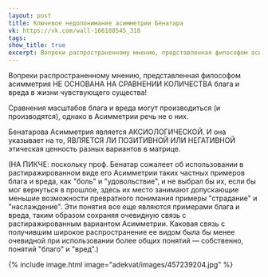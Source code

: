 ```yaml
---
layout: post
title: Ключевое недопонимание асимметрии Бенатара
vk: https://vk.com/wall-166188545_318
tags: 
show_title: true
excerpt: Вопреки распространенному мнению, представленная философом асимметрия НЕ ОСНОВАНА НА СРАВНЕНИИ КОЛИЧЕСТВА блага и вреда в жизни чувствующего существа!
---
```

Вопреки распространенному мнению, представленная философом асимметрия НЕ ОСНОВАНА НА СРАВНЕНИИ КОЛИЧЕСТВА блага и вреда в жизни чувствующего существа!

Сравнения масштабов блага и вреда могут производиться (и производятся), однако в Асимметрии речь не о них.

Бенатарова Асимметрия является АКСИОЛОГИЧЕСКОЙ. И она указывает на то, ЯВЛЯЕТСЯ ЛИ ПОЗИТИВНОЙ ИЛИ НЕГАТИВНОЙ этическая ценность разных вариантов в матрице.

(НА ПИКЧЕ: поскольку проф. Бенатар сожалеет об использовании в растиражированном виде его Асимметрии таких частных примеров блага и вреда, как "боль" и "удовольствие", и не выбрал бы их, если бы мог вернуться в прошлое, здесь их место занимают допускающие меньшие возможности превратного понимания примеры "страдание" и "наслаждение". Эти понятия все еще являются примерами блага и вреда, таким образом сохраняя очевидную связь с растиражированным вариантом Асимметрии. Каковая связь с получившим широкое распространение ее видом была бы менее очевидной при использовании более общих понятий — собственно, понятий "благо" и "вред".)

{% include image.html image="adekvat/images/457239204.jpg" %}
